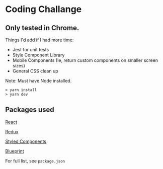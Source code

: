 # Coding Challange

## Only tested in Chrome. 

Things I'd add if I had more time:
- Jest for unit tests
- Style Component Library
- Mobile Components (Ie, return custom components on smaller screen sizes)
- General CSS clean up

Note: Must have Node installed. 
```
> yarn install
> yarn dev
```


## Packages used
[React](https://reactjs.org/)

[Redux](https://redux.js.org/)

[Styled Components](https://www.styled-components.com/)

[Blueprint](http://blueprintjs.com/)

For full list, see ```package.json```

